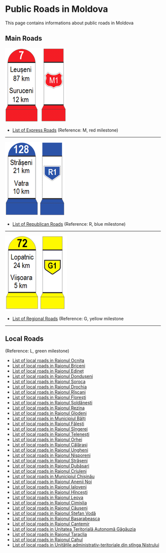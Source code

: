 # Public Roads in Moldova

This page contains informations about public roads in Moldova

## Main Roads

![Red milestone](../../../img/red_milestone.png "Red milestone")

* [List of Express Roads](express_roads.md) (Reference: M, red milestone)
---
![Blue milestone](../../../img/blue_milestone.png "Blue milestone")

* [List of Republican Roads](republican_roads.md) (Reference: R, blue milestone)
---
![Yellow milestone](../../../img/yellow_milestone.png "Yellow milestone")

* [List of Regional Roads](regional_roads.md) (Reference: G, yellow milestone
---


## Local Roads

(Reference: L, green milestone)

* [List of local roads in Raionul Ocnița](.md)
* [List of local roads in Raionul Briceni](.md)
* [List of local roads in Raionul Edineț](.md)
* [List of local roads in Raionul Dondușeni](.md)
* [List of local roads in Raionul Soroca](.md)
* [List of local roads in Raionul Drochia](.md)
* [List of local roads in Raionul Rîșcani](.md)
* [List of local roads in Raionul Florești](.md)
* [List of local roads in Raionul Șoldănești](.md)
* [List of local roads in Raionul Rezina](.md)
* [List of local roads in Raionul Glodeni](.md)
* [List of local roads in Municipiul Bălți](.md)
* [List of local roads in Raionul Fălești](.md)
* [List of local roads in Raionul Sîngerei](.md)
* [List of local roads in Raionul Telenești](.md)
* [List of local roads in Raionul Orhei](.md)
* [List of local roads in Raionul Călărași](.md)
* [List of local roads in Raionul Ungheni](.md)
* [List of local roads in Raionul Nisporeni](.md)
* [List of local roads in Raionul Strășeni](.md)
* [List of local roads in Raionul Dubăsari](.md)
* [List of local roads in Raionul Criuleni](.md)
* [List of local roads in Municipiul Chișinău](.md)
* [List of local roads in Raionul Anenii Noi](.md)
* [List of local roads in Raionul Ialoveni](.md)
* [List of local roads in Raionul Hîncești](.md)
* [List of local roads in Raionul Leova](.md)
* [List of local roads in Raionul Cimișlia](.md)
* [List of local roads in Raionul Căușeni](.md)
* [List of local roads in Raionul Ștefan Vodă](.md)
* [List of local roads in Raionul Basarabeasca](.md)
* [List of local roads in Raionul Cantemir](.md)
* [List of local roads in Unitatea Teritorială Autonomă Găgăuzia](.md)
* [List of local roads in Raionul Taraclia](.md)
* [List of local roads in Raionul Cahul](.md)
* [List of local roads in Unitățile administrativ-teritoriale din stînga Nistrului](.md)
